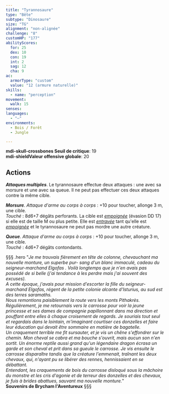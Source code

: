 ```yaml
---
title: "Tyrannosaure"
type: "Bête"
subtype: "Dinosaure"
size: "TG"
alignment: "non-alignée"
challenge: "8"
customHP: "177"
abilityScores:
  for: 25
  dex: 10
  con: 19
  int: 2
  sag: 12
  cha: 9
ac:
  armorType: "custom"
  value: "12 (armure naturelle)"
skills:
  - name: "perception"
movement:
  walk: 15
senses:
languages:
  - "—"
environments:
  - Bois / Forêt
  - Jungle

---
```

**<v-icon>mdi-skull-crossbones</v-icon> Seuil de critique**: 19            
**<v-icon>mdi-shield</v-icon>Valeur offensive globale**: 20      
## Actions
_**Attaques multiples**_. Le tyrannosaure effectue deux attaques : une avec sa morsure et une avec sa queue. Il ne peut pas effectuer ces deux attaques contre la même cible.

_**Morsure**_. _Attaque d'arme au corps à corps_ : +10 pour toucher, allonge 3 m, une cible.  
_Touché_ : 8d6+7 dégâts perforants. La cible est [_empoignée_](/gerer-la-sante-du-personnage/#empoigne) (évasion DD 17) si elle est de taille M ou plus petite. Elle est [_entravée_](/gerer-la-sante-du-personnage/#entrave) tant qu'elle est [_empoignée_](/gerer-la-sante-du-personnage/#empoigne) et le tyrannosaure ne peut pas mordre une autre créature.

_**Queue**_. _Attaque d'arme au corps à corps_ : +10 pour toucher, allonge 3 m, une cible.  
_Touché_ : 4d6+7 dégâts contondants.

§§§ .hero
"*Je me trouvais fièrement en tête de colonne, chevauchant ma nouvelle monture, un superbe pur- sang d'un blanc immaculé, cadeau du seigneur-marchand Elgofas . Voilà longtemps que je n'en avais pas possédé de si belle (j'ai tendance à les perdre mais j'ai souvent des excuses).*  
*A cette époque, j'avais pour mission d'escorter la fille du seigneur-marchand Elgofas, régent de la petite colonie alcante d'Isturius, au sud est des terres saramaths.*  
*Nous remontions paisiblement la route vers les monts Pithakrès. Régulièrement, je me retournais vers le carrosse pour voir la jeune princesse et ses dames de compagnie papillonnant dans ma direction et pouffant entre elles à chaque croisement de regards. Je souriais tout seul et regardais dans le lointain, m'imaginant courtiser ces donzelles et faire leur éducation qui devait être sommaire en matière de bagatelle.*  
*Un craquement terrible me fit sursauter, et je vis un chêne s'effondrer sur le chemin. Mon cheval se cabra et ma bouche s'ouvrit, mais aucun son n'en sortit. Un énorme reptile aussi grand qu'un légendaire dragon écrasa un garde et son cheval et prit dans sa gueule le carrosse. Je vis ensuite le carrosse disparaître tandis que la créature l'emmenait, traînant les deux chevaux, qui, n'ayant pu se libérer des rennes, hennissaient en se débattant.*  
*Entendant, les craquements de bois du carrosse disloqué sous la mâchoire du monstre et les cris d'agonie et de terreur des donzelles et des chevaux, je fuis à brides abattues, sauvant ma nouvelle monture.*"     
**Souvenirs de Brycham l'Aventureux**
§§§
